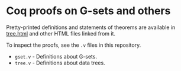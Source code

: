 Coq proofs on G-sets and others
===============================

Pretty-printed definitions and statements of theorems are available
in [tree.html](https://ytakata69.github.io/proof-nominal-ta/tree.html)
and other HTML files linked from it.

To inspect the proofs, see the `.v` files in this repository.
  - `gset.v` - Definitions about G-sets.
  - `tree.v` - Definitions about data trees.
